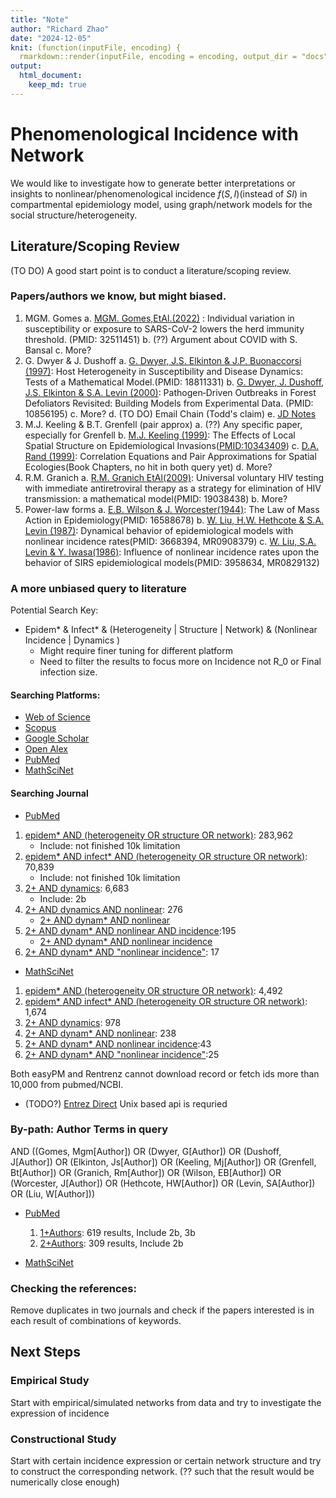 ```yaml
---
title: "Note"
author: "Richard Zhao"
date: "2024-12-05"
knit: (function(inputFile, encoding) {
  rmarkdown::render(inputFile, encoding = encoding, output_dir = "docs") })
output:
  html_document:
    keep_md: true
---
```


# Phenomenological Incidence with Network

We would like to investigate how to generate better interpretations or insights to nonlinear/phenomenological incidence $f(S,I)$(instead of $SI$) in compartmental epidemiology model, using graph/network models for the social structure/heterogeneity.

## Literature/Scoping Review

(TO DO) A good start point is to conduct a literature/scoping review.

### Papers/authors we know, but might biased.

1.  MGM. Gomes
    a.  [MGM. Gomes,EtAl.(2022)](https://doi.org/10.1016/j.jtbi.2022.111063) : Individual variation in susceptibility or exposure to SARS-CoV-2 lowers the herd immunity threshold. (PMID: 32511451)
    b.  (??) Argument about COVID with S. Bansal
    c.  More?
2.  G. Dwyer & J. Dushoff
    a.  [G. Dwyer, J.S. Elkinton & J.P. Buonaccorsi (1997)](https://doi.org/10.1086/286089): Host Heterogeneity in Susceptibility and Disease Dynamics: Tests of a Mathematical Model.(PMID: 18811331)
    b.  [G. Dwyer, J. Dushoff, J.S. Elkinton & S.A. Levin (2000)](https://doi.org/10.1086/303379): Pathogen‐Driven Outbreaks in Forest Defoliators Revisited: Building Models from Experimental Data. (PMID: 10856195)
    c.  More?
    d.  (TO DO) Email Chain (Todd's claim)
    e.  [JD Notes](http://dushoff.github.io/notebook/outputs/powerPhenHet.wt.math)
3.  M.J. Keeling & B.T. Grenfell (pair approx)
    a.  (??) Any specific paper, especially for Grenfell
    b.  [M.J. Keeling (1999)](https://doi.org/10.1098/rspb.1999.0716): The Effects of Local Spatial Structure on Epidemiological Invasions(<PMID:10343409>)
    c.  [D.A. Rand (1999)](https://doi.org/10.1002/9781444311501.ch4): Correlation Equations and Pair Approximations for Spatial Ecologies(Book Chapters, no hit in both query yet)
    d.  More?
4.  R.M. Granich
    a.  [R.M. Granich EtAl(2009)](https://doi.org/10.1016/S0140-6736(08)61697-9): Universal voluntary HIV testing with immediate antiretroviral therapy as a strategy for elimination of HIV transmission: a mathematical model(PMID: 19038438)
    b.  More?
5.  Power-law forms
    a.  [E.B. Wilson & J. Worcester(1944)](https://doi.org/10.1073/pnas.31.1.24): The Law of Mass Action in Epidemiology(PMID: 16588678)
    b.  [W. Liu, H.W. Hethcote & S.A. Levin (1987)](https://doi.org/10.1007/BF00277162): Dynamical behavior of epidemiological models with nonlinear incidence rates(PMID: 3668394, MR0908379)
    c.  [W. Liu, S.A. Levin & Y. Iwasa(1986)](https://doi.org/10.1007/BF00276956): Influence of nonlinear incidence rates upon the behavior of SIRS epidemiological models(PMID: 3958634, MR0829132)

### A more unbiased query to literature

Potential Search Key:

-   Epidem\* & Infect\* & (Heterogeneity \| Structure \| Network) & (Nonlinear Incidence \| Dynamics )
    -   Might require finer tuning for different platform
    -   Need to filter the results to focus more on Incidence not R_0 or Final infection size.

#### Searching Platforms:

-   [Web of Science](https://www-webofscience-com.libaccess.lib.mcmaster.ca/wos/alldb/basic-search)
-   [Scopus](https://www.scopus.com/search/form.uri?display=basic#basic)
-   [Google Scholar](https://scholar.google.com/?hl=en&as_sdt=0,5)
-   [Open Alex](https://openalex.org/)
-   [PubMed](https://pubmed.ncbi.nlm.nih.gov/)
-   [MathSciNet](https://mathscinet.ams.org/mathscinet/publications-search)

#### Searching Journal

-   [PubMed](https://pubmed.ncbi.nlm.nih.gov/)

1.  [epidem\* AND (heterogeneity OR structure OR network)](https://pubmed.ncbi.nlm.nih.gov/?term=epidem*+AND+%28heterogeneity+OR+structure+OR+network%29): 283,962
    -   Include: not finished 10k limitation
2.  [epidem\* AND infect\* AND (heterogeneity OR structure OR network)](https://pubmed.ncbi.nlm.nih.gov/?term=epidem*+AND+infect*+AND+%28heterogeneity+OR+structure+OR+network%29): 70,839
    -   Include: not finished 10k limitation
3.  [2+ AND dynamics](https://pubmed.ncbi.nlm.nih.gov/?term=epidem*+AND+infect*+AND+%28heterogeneity+OR+structure+OR+network%29+AND+dynamics): 6,683
    -   Include: 2b
4.  [2+ AND dynamics AND nonlinear](https://pubmed.ncbi.nlm.nih.gov/?term=epidem*+AND+infect*+AND+%28heterogeneity+OR+structure+OR+network%29+AND+dynamics+AND+nonlinear): 276
    -   [2+ AND dynam\* AND nonlinear](https://pubmed.ncbi.nlm.nih.gov/?term=epidem*+AND+infect*+AND+%28heterogeneity+OR+structure+OR+network%29+AND+dynam*+AND+nonlinear)
5.  [2+ AND dynam\* AND nonlinear AND incidence](https://pubmed.ncbi.nlm.nih.gov/?term=epidem*+AND+infect*+AND+%28heterogeneity+OR+structure+OR+network%29+AND+dynam*+AND+nonlinear+AND+incidence):195
    -   [2+ AND dynam\* AND nonlinear incidence](https://pubmed.ncbi.nlm.nih.gov/?term=epidem%2A+AND+infect%2A+AND+%28heterogeneity+OR+structure+OR+network%29+AND+dynam%2A+AND+nonlinear+incidence&sort=relevance)
6.  [2+ AND dynam\* AND "nonlinear incidence"](https://pubmed.ncbi.nlm.nih.gov/?term=epidem*+AND+infect*+AND+%28heterogeneity+OR+structure+OR+network%29+AND+dynam*+AND+%22nonlinear+incidence%22): 17

-   [MathSciNet](https://mathscinet.ams.org/mathscinet/publications-search)

1.  [epidem\* AND (heterogeneity OR structure OR network)](https://mathscinet.ams.org/mathscinet/publications-search?query=epidem%2a%20AND%20%28heterogeneity%20OR%20structure%20OR%20network%29&page=1&size=20&sort=newest&facets=): 4,492
2.  [epidem\* AND infect\* AND (heterogeneity OR structure OR network)](https://mathscinet.ams.org/mathscinet/publications-search?query=epidem%2a%20AND%20infect%2a%20AND%20%28heterogeneity%20OR%20structure%20OR%20network%29&page=1&size=20&sort=newest&facets=): 1,674
3.  [2+ AND dynamics](https://mathscinet.ams.org/mathscinet/publications-search?query=epidem%2a%20AND%20infect%2a%20AND%20%28heterogeneity%20OR%20structure%20OR%20network%29%20AND%20dynamics&page=1&size=20&sort=newest&facets=): 978
4.  [2+ AND dynam\* AND nonlinear](https://mathscinet.ams.org/mathscinet/publications-search?query=epidem%2a%20AND%20infect%2a%20AND%20%28heterogeneity%20OR%20structure%20OR%20network%29%20AND%20dynam%2a%20AND%20nonlinear&page=1&size=20&sort=newest&facets=): 238
5.  [2+ AND dynam\* AND nonlinear incidence](https://mathscinet.ams.org/mathscinet/publications-search?query=epidem%2a%20AND%20infect%2a%20AND%20%28heterogeneity%20OR%20structure%20OR%20network%29%20AND%20dynam%2a%20AND%20nonlinear%20incidence&page=1&size=20&sort=newest&facets=):43
6.  [2+ AND dynam\* AND "nonlinear incidence"](https://mathscinet.ams.org/mathscinet/publications-search?query=epidem%2a%20AND%20infect%2a%20AND%20%28heterogeneity%20OR%20structure%20OR%20network%29%20AND%20dynam%2a%20AND%20%22nonlinear%20incidence%22&page=2&size=20&sort=newest&facets=):25

Both easyPM and Rentrenz cannot download record or fetch ids more than 10,000 from pubmed/NCBI.

-   (TODO?) [Entrez Direct](https://www.ncbi.nlm.nih.gov/books/NBK179288/) Unix based api is requried

### By-path: Author Terms in query

AND ((Gomes, Mgm[Author]) OR (Dwyer, G[Author]) OR (Dushoff, J[Author]) OR (Elkinton, Js[Author]) OR (Keeling, Mj[Author]) OR (Grenfell, Bt[Author]) OR (Granich, Rm[Author]) OR (Wilson, EB[Author]) OR (Worcester, J[Author]) OR (Hethcote, HW[Author]) OR (Levin, SA[Author]) OR (Liu, W[Author]))

-   [PubMed](https://pubmed.ncbi.nlm.nih.gov/)

    1.  [1+Authors](https://pubmed.ncbi.nlm.nih.gov/?term=epidem*+AND+%28heterogeneity+OR+structure+OR+network%29+AND+%28Gomes%2C+Mgm%5BAuthor%5D+OR+Dwyer%2C+G%5BAuthor%5D+OR+Dushoff%2C+J%5BAuthor%5D+OR+Keeling+MJ%5BAuthor%5D+OR+Grenfell%2C+Bt%5BAuthor%5D+OR+Granich%2C+Rm%5BAuthor%5D+OR+Wilson+EB%5BAuthor%5D+OR+Worcester+J%5BAuthor%5D+OR+Hethcote+HW%5BAuthor%5D+OR+Levin+SA%5BAuthor%5D+OR+Liu%2C+W%5BAuthor%5D%29&sort=): 619 results, Include 2b, 3b
    2.  [2+Authors](https://pubmed.ncbi.nlm.nih.gov/?term=epidem*+AND+infect*+AND+%28heterogeneity+OR+structure+OR+network%29+AND+%28Gomes%2C+Mgm%5BAuthor%5D+OR+Dwyer%2C+G%5BAuthor%5D+OR+Dushoff%2C+J%5BAuthor%5D+OR+Keeling+MJ%5BAuthor%5D+OR+Grenfell%2C+Bt%5BAuthor%5D+OR+Granich%2C+Rm%5BAuthor%5D+OR+Wilson+EB%5BAuthor%5D+OR+Worcester+J%5BAuthor%5D+OR+Hethcote+HW%5BAuthor%5D+OR+Levin+SA%5BAuthor%5D+OR+Liu%2C+W%5BAuthor%5D%29&sort=): 309 results, Include 2b

-   [MathSciNet](https://mathscinet.ams.org/mathscinet/publications-search)

### Checking the references:

Remove duplicates in two journals and check if the papers interested is in each result of combinations of keywords.

## Next Steps

### Empirical Study

Start with empirical/simulated networks from data and try to investigate the expression of incidence

### Constructional Study

Start with certain incidence expression or certain network structure and try to construct the corresponding network. (?? such that the result would be numerically close enough)

